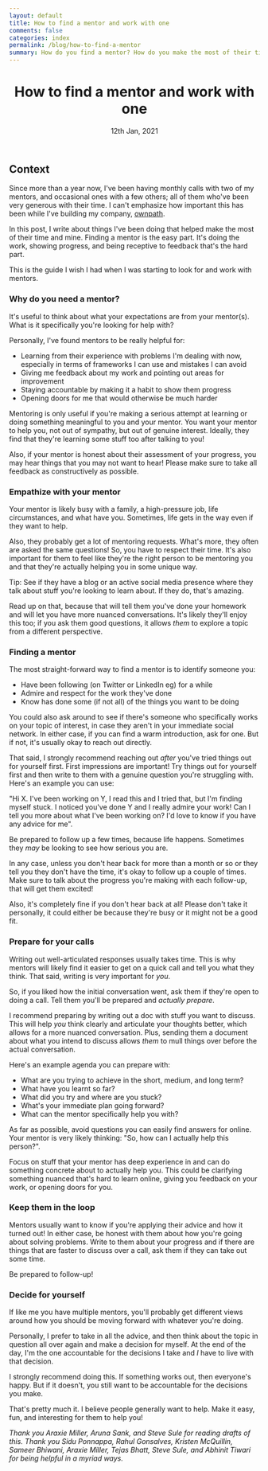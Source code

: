 ```yaml
---
layout: default
title: How to find a mentor and work with one
comments: false
categories: index
permalink: /blog/how-to-find-a-mentor
summary: How do you find a mentor? How do you make the most of their time and yours? This post is from my experiences with learning from and working with mentors over the past year.
---
```


<div class='row'>
	<div class='col-md-12'>
	<header>
	<h1>How to find a mentor and work with one</h1>
	12th Jan, 2021
	</header>
	</div>
</div>

## Context

Since more than a year now, I've been having monthly calls with two of my mentors, and occasional ones with a few others; all of them who've been very generous with their time. I can't emphasize how important this has been while I've building my company, [ownpath](http://ownpath.xyz).

In this post, I write about things I've been doing that helped make the most of their time and mine. Finding a mentor is the easy part. It's doing the work, showing progress, and being receptive to feedback that's the hard part.

This is the guide I wish I had when I was starting to look for and work with mentors.

### **Why do you need a mentor?**

It's useful to think about what your expectations are from your mentor(s). What is it specifically you're looking for help with?

Personally, I've found mentors to be really helpful for:

- Learning from their experience with problems I'm dealing with now, especially in terms of frameworks I can use and mistakes I can avoid
- Giving me feedback about my work and pointing out areas for improvement
- Staying accountable by making it a habit to show them progress
- Opening doors for me that would otherwise be much harder

Mentoring is only useful if you're making a serious attempt at learning or doing something meaningful to you and your mentor. You want your mentor to help you, not out of sympathy, but out of genuine interest. Ideally, they find that they're learning some stuff too after talking to you!

Also, if your mentor is honest about their assessment of your progress, you may hear things that you may not want to hear! Please make sure to take all feedback as constructively as possible.

### **Empathize with your mentor**

Your mentor is likely busy with a family, a high-pressure job, life circumstances, and what have you. Sometimes, life gets in the way even if they want to help.

Also, they probably get a lot of mentoring requests. What's more, they often are asked the same questions! So, you have to respect their time. It's also important for them to feel like they're the right person to be mentoring you and that they're actually helping you in some unique way.

Tip: See if they have a blog or an active social media presence where they talk about stuff you're looking to learn about. If they do, that's amazing.

Read up on that, because that will tell them you've done your homework and will let you have more nuanced conversations. It's likely they'll enjoy this too; if you ask them good questions, it allows *them* to explore a topic from a different perspective.

### **Finding a mentor**

The most straight-forward way to find a mentor is to identify someone you:

- Have been following (on Twitter or LinkedIn eg) for a while
- Admire and respect for the work they've done
- Know has done some (if not all) of the things you want to be doing

You could also ask around to see if there's someone who specifically works on your topic of interest, in case they aren't in your immediate social network. In either case, if you can find a warm introduction, ask for one. But if not, it's usually okay to reach out directly.

That said, I strongly recommend reaching out *after* you've tried things out for yourself first. First impressions are important! Try things out for yourself first and then write to them with a genuine question you're struggling with. Here's an example you can use:

"Hi X. I've been working on Y, I read this and I tried that, but I'm finding myself stuck. I noticed you've done Y and I really admire your work! Can I tell you more about what I've been working on? I'd love to know if you have any advice for me".

Be prepared to follow up a few times, because life happens. Sometimes they *may* be looking to see how serious you are.

In any case, unless you don't hear back for more than a month or so or they tell you they don't have the time, it's okay to follow up a couple of times. Make sure to talk about the progress you're making with each follow-up, that will get them excited!

Also, it's completely fine if you don't hear back at all! Please don't take it personally, it could either be because they're busy or it might not be a good fit.

### **Prepare for your calls**

Writing out well-articulated responses usually takes time. This is why mentors will likely find it easier to get on a quick call and tell you what they think. That said, writing is very important for *you*.

So, if you liked how the initial conversation went, ask them if they're open to doing a call. Tell them you'll be prepared and *actually prepare*.

I recommend preparing by writing out a doc with stuff you want to discuss. This will help *you* think clearly and articulate your thoughts better, which allows for a more nuanced conversation. Plus, sending them a document about what you intend to discuss allows *them* to mull things over before the actual conversation.

Here's an example agenda you can prepare with:

- What are you trying to achieve in the short, medium, and long term?
- What have you learnt so far?
- What did you try and where are you stuck?
- What's your immediate plan going forward?
- What can the mentor specifically help you with?

As far as possible, avoid questions you can easily find answers for online. Your mentor is very likely thinking: "So, how can I actually help this person?".

Focus on stuff that your mentor has deep experience in and can do something concrete about to actually help you. This could be clarifying something nuanced that's hard to learn online, giving you feedback on your work, or opening doors for you.

### **Keep them in the loop**

Mentors usually want to know if you're applying their advice and how it turned out! In either case, be honest with them about how you're going about solving problems. Write to them about your progress and if there are things that are faster to discuss over a call, ask them if they can take out some time.

Be prepared to follow-up!

### **Decide for yourself**

If like me you have multiple mentors, you'll probably get different views around how you should be moving forward with whatever you're doing.

Personally, I prefer to take in all the advice, and then think about the topic in question all over again and make a decision for myself. At the end of the day, I'm the one accountable for the decisions I take and *I* have to live with that decision.

I strongly recommend doing this. If something works out, then everyone's happy. But if it doesn't, you still want to be accountable for the decisions you make.

That's pretty much it. I believe people generally want to help. Make it easy, fun, and interesting for them to help you!

*Thank you Araxie Miller, Aruna Sank, and Steve Sule for reading drafts of this. Thank you Sidu Ponnappa, Rahul Gonsalves, Kristen McQuillin, Sameer Bhiwani, Araxie Miller, Tejas Bhatt, Steve Sule, and Abhinit Tiwari for being helpful in a myriad ways.*

